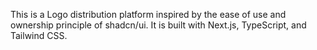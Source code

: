 This is a Logo distribution platform inspired by the ease of use and ownership principle of shadcn/ui. It is built with Next.js, TypeScript, and Tailwind CSS.
